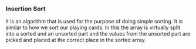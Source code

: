<h3>Insertion Sort</h3>

It is an algorithm that is used for the purpose of doing simple sorting. It is similar to how we sort our playing cards. In this the array is virtually split into a sorted and an unsorted part and the values from the unsorted part are picked and placed at the correct place in the sorted array.
